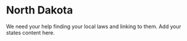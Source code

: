# North Dakota

We need your help finding your local laws and linking to them. Add your states content here.